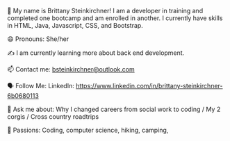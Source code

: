 🤝 My name is Brittany Steinkirchner! I am a developer in training and completed one bootcamp and am enrolled in another. I currently have skills in HTML, Java, Javascript, CSS, and Bootstrap.

😄 Pronouns: She/her

✍️ I am currently learning more about back end development.

📫 Contact me: bsteinkirchner@outlook.com

🗣 Follow Me: LinkedIn: https://www.linkedin.com/in/brittany-steinkirchner-6b0680113

💬 Ask me about: Why I changed careers from social work to coding / My 2 corgis / Cross country roadtrips

💓 Passions: Coding, computer science, hiking, camping, 
